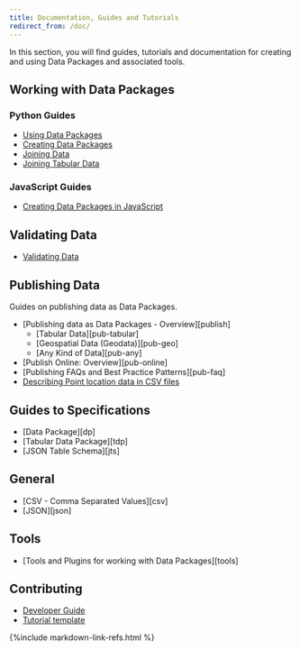 ```yaml
---
title: Documentation, Guides and Tutorials
redirect_from: /doc/
---
```


In this section, you will find guides, tutorials and documentation for
creating and using Data Packages and associated tools.

## Working with Data Packages

### Python Guides

* [Using Data Packages](./using-data-packages-in-python/)
* [Creating Data Packages](./creating-tabular-data-packages-in-python/)
* [Joining Data](./joining-data-in-python)
* [Joining Tabular Data](./joining-tabular-data-in-python/)

### JavaScript Guides

* [Creating Data Packages in JavaScript](./creating-tabular-data-packages-in-javascript/)

## Validating Data

* [Validating Data](./validating-data/)

## Publishing Data

Guides on publishing data as Data Packages.

* [Publishing data as Data Packages - Overview][publish]
  * [Tabular Data][pub-tabular]
  * [Geospatial Data (Geodata)][pub-geo]
  * [Any Kind of Data][pub-any]
* [Publish Online: Overview][pub-online]
* [Publishing FAQs and Best Practice Patterns][pub-faq]
* [Describing Point location data in CSV files](point-location-data.md)

## Guides to Specifications

* [Data Package][dp]
* [Tabular Data Package][tdp]
* [JSON Table Schema][jts]

## General

* [CSV - Comma Separated Values][csv]
* [JSON][json]

## Tools

* [Tools and Plugins for working with Data Packages][tools]

## Contributing

* [Developer Guide](/guides/developer-guide/)
* [Tutorial template](./guides/index.md/tutorial-template/)

{%include markdown-link-refs.html %}
